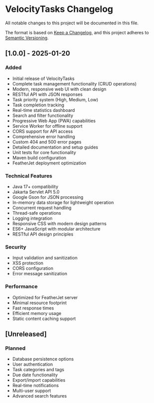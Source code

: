 # VelocityTasks Changelog

All notable changes to this project will be documented in this file.

The format is based on [Keep a Changelog](https://keepachangelog.com/en/1.0.0/),
and this project adheres to [Semantic Versioning](https://semver.org/spec/v2.0.0.html).

## [1.0.0] - 2025-01-20

### Added
- Initial release of VelocityTasks
- Complete task management functionality (CRUD operations)
- Modern, responsive web UI with clean design
- RESTful API with JSON responses
- Task priority system (High, Medium, Low)
- Task completion tracking
- Real-time statistics dashboard
- Search and filter functionality
- Progressive Web App (PWA) capabilities
- Service Worker for offline support
- CORS support for API access
- Comprehensive error handling
- Custom 404 and 500 error pages
- Detailed documentation and setup guides
- Unit tests for core functionality
- Maven build configuration
- FeatherJet deployment optimization

### Technical Features
- Java 17+ compatibility
- Jakarta Servlet API 5.0
- Google Gson for JSON processing
- In-memory data storage for lightweight operation
- Concurrent request handling
- Thread-safe operations
- Logging integration
- Responsive CSS with modern design patterns
- ES6+ JavaScript with modular architecture
- RESTful API design principles

### Security
- Input validation and sanitization
- XSS protection
- CORS configuration
- Error message sanitization

### Performance
- Optimized for FeatherJet server
- Minimal resource footprint
- Fast response times
- Efficient memory usage
- Static content caching support

## [Unreleased]

### Planned
- Database persistence options
- User authentication
- Task categories and tags
- Due date functionality
- Export/import capabilities
- Real-time notifications
- Multi-user support
- Advanced search features
